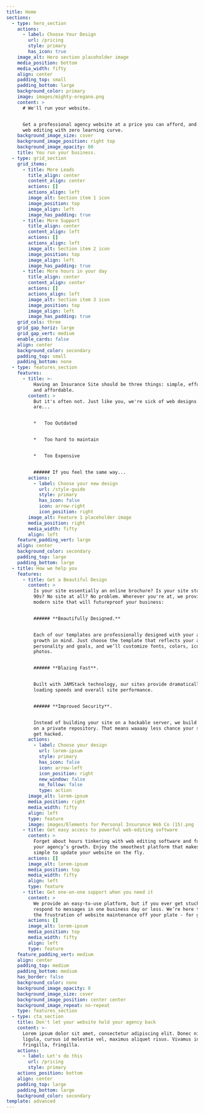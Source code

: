 ```yaml
---
title: Home
sections:
  - type: hero_section
    actions:
      - label: Choose Your Design
        url: /pricing
        style: primary
        has_icon: true
    image_alt: Hero section placeholder image
    media_position: bottom
    media_width: fifty
    align: center
    padding_top: small
    padding_bottom: large
    background_color: primary
    image: images/mighty-oregano.png
    content: >
      # We'll run your website.


      Get a professional agency website at a price you can afford, and powerful
      web editing with zero learning curve.
    background_image_size: cover
    background_image_position: right top
    background_image_opacity: 80
    title: You run your business.
  - type: grid_section
    grid_items:
      - title: More Leads
        title_align: center
        content_align: center
        actions: []
        actions_align: left
        image_alt: Section item 1 icon
        image_position: top
        image_align: left
        image_has_padding: true
      - title: More Support
        title_align: center
        content_align: left
        actions: []
        actions_align: left
        image_alt: Section item 2 icon
        image_position: top
        image_align: left
        image_has_padding: true
      - title: More hours in your day
        title_align: center
        content_align: center
        actions: []
        actions_align: left
        image_alt: Section item 3 icon
        image_position: top
        image_align: left
        image_has_padding: true
    grid_cols: three
    grid_gap_horiz: large
    grid_gap_vert: medium
    enable_cards: false
    align: center
    background_color: secondary
    padding_top: small
    padding_bottom: none
  - type: features_section
    features:
      - title: >-
          Having an Insurance Site should be three things: simple, effortless,
          and affordable.
        content: >
          But it's often not. Just like you, we're sick of web designs that
          are...


          *   Too Outdated


          *   Too hard to maintain


          *   Too Expensive


          ###### If you feel the same way...
        actions:
          - label: Choose your new design
            url: /style-guide
            style: primary
            has_icon: false
            icon: arrow-right
            icon_position: right
        image_alt: Feature 1 placeholder image
        media_position: right
        media_width: fifty
        align: left
    feature_padding_vert: large
    align: center
    background_color: secondary
    padding_top: large
    padding_bottom: large
  - title: How we help you
    features:
      - title: Get a Beautiful Design
        content: >
          Is your site essentially an online brochure? Is your site stuck in the
          90s? No site at all? No problem. Wherever you're at, we provide a
          modern site that will futureproof your business:


          ###### **Beautifully Designed.**


          Each of our templates are professionally designed with your agency’s
          growth in mind. Just choose the template that reflects your agency’s
          personality and goals, and we’ll customize fonts, colors, icons, and
          photos.


          ###### **Blazing Fast**. 


          Built with JAMStack technology, our sites provide dramatically improve
          loading speeds and overall site performance.


          ###### **Improved Security**. 


          Instead of building your site on a hackable server, we build your code
          on a private repository. That means waaaay less chance your site will
          get hacked.
        actions:
          - label: Choose your design
            url: lorem-ipsum
            style: primary
            has_icon: false
            icon: arrow-left
            icon_position: right
            new_window: false
            no_follow: false
            type: action
        image_alt: lorem-ipsum
        media_position: right
        media_width: fifty
        align: left
        type: feature
        image: images/Elements for Personal Insurance Web Co (15).png
      - title: Get easy access to powerful web-editing software
        content: >
          Forget about hours tinkering with web editing software and focus on
          your agency’s growth. Enjoy the smoothest platform that makes it super
          simple to update your website on the fly. 
        actions: []
        image_alt: lorem-ipsum
        media_position: top
        media_width: fifty
        align: left
        type: feature
      - title: Get one-on-one support when you need it
        content: >
          We provide an easy-to-use platform, but if you ever get stuck, we’ll
          respond to messages in one business day or less. We’re here to take
          the frustration of website maintenance off your plate - for good.
        actions: []
        image_alt: lorem-ipsum
        media_position: top
        media_width: fifty
        align: left
        type: feature
    feature_padding_vert: medium
    align: center
    padding_top: medium
    padding_bottom: medium
    has_border: false
    background_color: none
    background_image_opacity: 0
    background_image_size: cover
    background_image_position: center center
    background_image_repeat: no-repeat
    type: features_section
  - type: cta_section
    title: Don't let your website hold your agency back
    content: >-
      Lorem ipsum dolor sit amet, consectetur adipiscing elit. Donec nisl
      ligula, cursus id molestie vel, maximus aliquet risus. Vivamus in nibh
      fringilla, fringilla.
    actions:
      - label: Let's do this
        url: /pricing
        style: primary
    actions_position: bottom
    align: center
    padding_top: large
    padding_bottom: large
    background_color: secondary
template: advanced
---
```

